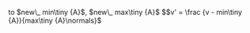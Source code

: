 to $new\_ min\tiny {A}$, $new\_ max\tiny {A}$
$$v' = \frac {v - min\tiny {A}}{max\tiny {A}\normals}$
